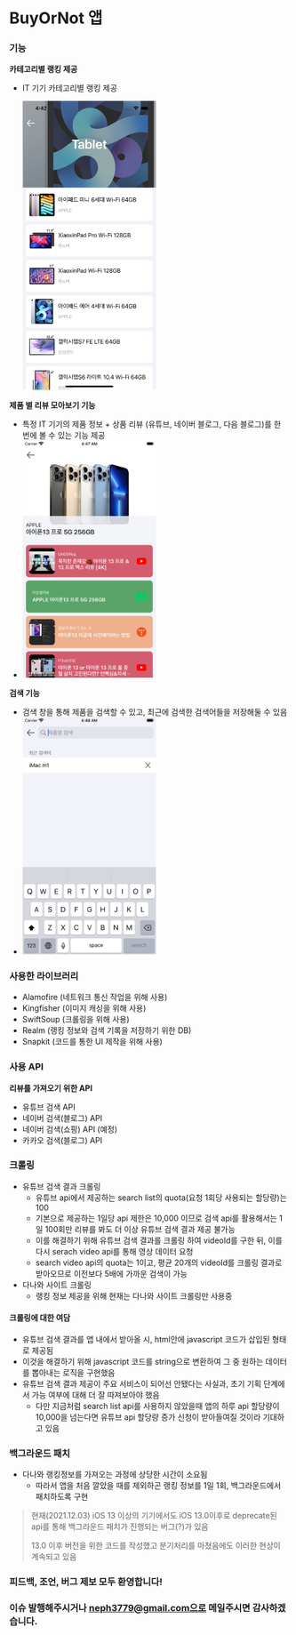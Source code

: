 # BuyOrNot 앱

### 기능

**카테고리별 랭킹 제공**

- IT 기기 카테고리별 랭킹 제공
  
  <img src="https://raw.githubusercontent.com/Neph3779/Blog-Image/forUpload/img/20211203181754.png" alt="Simulator Screen Shot - iPhone 11 Pro Max - 2021-12-01 at 04.42.59" width= "50%" height= "50%">

**제품 별 리뷰 모아보기 기능**

- 특정 IT 기기의 제품 정보 + 상품 리뷰 (유튜브, 네이버 블로그, 다음 블로그)를 한 번에 볼 수 있는 기능 제공
- 
  <img src="https://raw.githubusercontent.com/Neph3779/Blog-Image/forUpload/img/20211203181613.png" alt="Simulator Screen Shot - iPhone 8 Plus - 2021-12-01 at 04.47.04" width= "50%" height= "50%">

**검색 기능**

- 검색 창을 통해 제품을 검색할 수 있고, 최근에 검색한 검색어들을 저장해둘 수 있음
- 
  <img src="https://raw.githubusercontent.com/Neph3779/Blog-Image/forUpload/img/20211203181736.png" alt="Simulator Screen Shot - iPhone 8 Plus - 2021-12-01 at 04.48.21" width= "50%" height= "50%">



### 사용한 라이브러리

- Alamofire (네트워크 통신 작업을 위해 사용)
- Kingfisher (이미지 캐싱을 위해 사용)
- SwiftSoup (크롤링을 위해 사용)
- Realm (랭킹 정보와 검색 기록을 저장하기 위한 DB)
- Snapkit (코드를 통한 UI 제작을 위해 사용)



### 사용 API

**리뷰를 가져오기 위한 API**

- 유튜브 검색 API
- 네이버 검색(블로그) API
- 네이버 검색(쇼핑) API (예정)
- 카카오 검색(블로그) API



### 크롤링

- 유튜브 검색 결과 크롤링
  - 유튜브 api에서 제공하는 search list의 quota(요청 1회당 사용되는 할당량)는 100
  - 기본으로 제공하는 1일당 api 제한은 10,000 이므로 검색 api를 활용해서는 1일 100회만 리뷰를 봐도 더 이상 유튜브 검색 결과 제공 불가능
  - 이를 해결하기 위해 유튜브 검색 결과를 크롤링 하여 videoId를 구한 뒤, 이를 다시 serach video api를 통해 영상 데이터 요청
  - search video api의 quota는 1이고, 평균 20개의 videoId를 크롤링 결과로 받아오므로 이전보다 5배에 가까운 검색이 가능
- 다나와 사이트 크롤링
  - 랭킹 정보 제공을 위해 현재는 다나와 사이트 크롤링만 사용중



#### 크롤링에 대한 여담

- 유튜브 검색 결과를 앱 내에서 받아올 시, html안에 javascript 코드가 삽입된 형태로 제공됨
- 이것을 해결하기 위해 javascript 코드를 string으로 변환하여 그 중 원하는 데이터를 뽑아내는 로직을 구현했음
- 유튜브 검색 결과 제공이 주요 서비스이 되어선 안됐다는 사실과, 초기 기획 단계에서 가능 여부에 대해 더 잘 따져보아야 했음
  - 다만 지금처럼 search list api를 사용하지 않았을때 앱의 하루 api 할당량이 10,000을 넘는다면 유튜브 api 할당량 증가 신청이 받아들여질 것이라 기대하고 있음 



### 백그라운드 패치

- 다나와 랭킹정보를 가져오는 과정에 상당한 시간이 소요됨
  - 따라서 앱을 처음 깔았을 때를 제외하곤 랭킹 정보를 1일 1회, 백그라운드에서 패치하도록 구현



> 현재(2021.12.03) iOS 13 이상의 기기에서도 iOS 13.0이후로 deprecate된 api를 통해 백그라운드 패치가 진행되는 버그(?)가 있음
>
> 13.0 이후 버전을 위한 코드를 작성했고 분기처리를 마쳤음에도 이러한 현상이 계속되고 있음





### 피드백, 조언, 버그 제보 모두 환영합니다! 

### 이슈 발행해주시거나 neph3779@gmail.com으로 메일주시면 감사하겠습니다.
